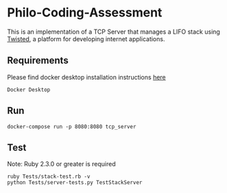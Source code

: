 # Philo-Coding-Assessment

This is an implementation of a TCP Server that manages a LIFO stack using 
[Twisted](https://docs.twisted.org/en/twisted-18.7.0/core/howto/servers.html), a platform for developing internet applications.

## Requirements 
Please find docker desktop installation instructions [here](https://docs.docker.com/get-docker/)
```
Docker Desktop
```

## Run
```
docker-compose run -p 8080:8080 tcp_server
```

## Test
Note: Ruby 2.3.0 or greater is required
```
ruby Tests/stack-test.rb -v 
python Tests/server-tests.py TestStackServer
```

